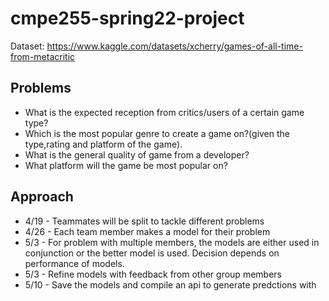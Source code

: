 # cmpe255-spring22-project
Dataset: https://www.kaggle.com/datasets/xcherry/games-of-all-time-from-metacritic

## Problems 
* What is the expected reception from critics/users of a certain game type?
* Which is the most popular genre to create a game on?(given the type,rating and platform of the game).
* What is the general quality of game from a developer?
* What platform will the game be most popular on?

## Approach
* 4/19 - Teammates will be split to tackle different problems
* 4/26 - Each team member makes a model for their problem
* 5/3 - For problem with multiple members, the models are either used in conjunction or the better model is used. Decision depends on performance of models.
* 5/3 - Refine models with feedback from other group members
* 5/10 - Save the models and compile an api to generate predctions with
